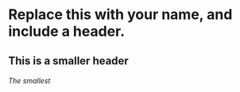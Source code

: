 # Replace this with your name, and include a header.

## This is a smaller header

###### The smallest
